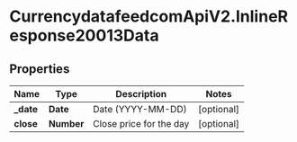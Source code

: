 # CurrencydatafeedcomApiV2.InlineResponse20013Data

## Properties
Name | Type | Description | Notes
------------ | ------------- | ------------- | -------------
**_date** | **Date** | Date (YYYY-MM-DD) | [optional] 
**close** | **Number** | Close price for the day | [optional] 
